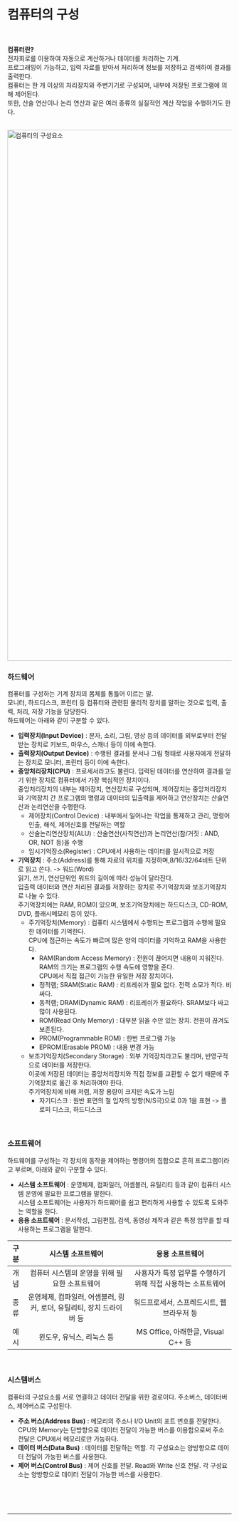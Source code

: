 # 컴퓨터의 구성

<br>

<b>컴퓨터란?</b><br>
전자회로를 이용하여 자동으로 계산하거나 데이터를 처리하는 기계.<br>
프로그래밍이 가능하고, 입력 자료를 받아서 처리하며 정보를 저장하고 검색하여 결과를 출력한다.<br>
컴퓨터는 한 개 이상의 처리장치와 주변기기로 구성되며, 내부에 저장된 프로그램에 의해 제어된다.<br>
또한, 산술 연산이나 논리 연산과 같은 여러 종류의 실질적인 계산 작업을 수행하기도 한다.

<br>

<img width="1193" alt="컴퓨터의 구성요소" src="https://user-images.githubusercontent.com/66001046/177150683-46451d19-82f8-48a5-a107-e7f22fc1ccc1.png">

### 하드웨어
컴퓨터를 구성하는 기계 장치의 몸체를 통틀어 이르는 말.<br>
모니터, 하드디스크, 프린터 등 컴퓨터와 관련된 물리적 장치를 말하는 것으로 입력, 출력, 처리, 저장 기능을 담당한다.<br>
하드웨어는 아래와 같이 구분할 수 있다.

- **입력장치(Input Device)** : 문자, 소리, 그림, 영상 등의 데이터를 외부로부터 전달받는 장치로 키보드, 마우스, 스캐너 등이 이에 속한다.
- **출력장치(Output Device)** : 수행된 결과를 문서나 그림 형태로 사용자에게 전달하는 장치로 모니터, 프린터 등이 이에 속한다.
- **중앙처리장치(CPU)** : 프로세서라고도 불린다. 입력된 데이터를 연산하여 결과를 얻기 위한 장치로 컴퓨터에서 가장 핵심적인 장치이다.<br>
중앙처리장치의 내부는 제어장치, 연산장치로 구성되며, 제어장치는 중앙처리장치와 기억장치 간 프로그램의 명령과 데이터의 입출력을 제어하고 연산장치는 산술연산과 논리연산을 수행한다.
	- 제어장치(Control Device) : 내부에서 일어나는 작업을 통제하고 관리, 명령어 인출, 해석, 제어신호를 전달하는 역할
	- 산술논리연산장치(ALU) : 산술연산(사칙연산)과 논리연산(참/거짓 : AND, OR, NOT 등)을 수행
	- 임시기억장소(Register) : CPU에서 사용하는 데이터를 일시적으로 저장
- **기억장치** : 주소(Address)를 통해 자료의 위치를 지정하며,8/16/32/64비트 단위로 읽고 쓴다. -> 워드(Word)<br>
읽기, 쓰기, 연산단위인 워드의 길이에 따라 성능이 달라진다.<br>
입출력 데이터와 연산 처리된 결과를 저장하는 장치로 주기억장치와 보조기억장치로 나눌 수 있다.<br>
주기억장치에는 RAM, ROM이 있으며, 보조기억장치에는 하드디스크, CD-ROM, DVD, 플래시메모리 등이 있다.
	- 주기억장치(Memory) : 컴퓨터 시스템에서 수행되는 프로그램과 수행에 필요한 데이터를 기억한다.<br>
	CPU에 접근하는 속도가 빠르며 많은 양의 데이터를 기억하고 RAM을 사용한다.
		- RAM(Random Access Memory) : 전원이 끊어지면 내용이 지워진다.<br>
		RAM의 크기는 프로그램의 수행 속도에 영향을 준다.<br>
		CPU에서 직접 접근이 가능한 유일한 저장 장치이다.
		- 정적램; SRAM(Static RAM) : 리프레쉬가 필요 없다. 전력 소모가 적다. 비싸다.
		- 동적램; DRAM(Dynamic RAM) : 리프레쉬가 필요하다. SRAM보다 싸고 많이 사용된다.
		- ROM(Read Only Memory) : 대부분 읽을 수만 있는 장치. 전원이 끊겨도 보존된다.
		- PROM(Programmable ROM) : 한번 프로그램 가능
		- EPROM(Erasable PROM) : 내용 변경 가능
	- 보조기억장치(Secondary Storage) : 외부 기억장치라고도 불리며, 반영구적으로 데이터를 저장한다.<br>
	이곳에 저장된 데이터는 중앙처리장치와 직접 정보를 교환할 수 없기 때문에 주기억장치로 옮긴 후 처리하여야 한다.<br>
	주기억장치에 비해 저렴, 저장 용량이 크지만 속도가 느림
		- 자기디스크 : 원반 표면의 철 입자의 방향(N/S극)으로 0과 1을 표현 -> 플로피 디스크, 하드디스크
		

<br>

### 소프트웨어
하드웨어를 구성하는 각 장치의 동작을 제어하는 명령어의 집합으로 흔히 프로그램이라고 부르며, 아래와 같이 구분할 수 있다.

- **시스템 소프트웨어** : 운영체제, 컴파일러, 어셈블러, 유틸리티 등과 같이 컴퓨터 시스템 운영에 필요한 프로그램을 말한다.<br>
시스템 소프트웨어는 사용자가 하드웨어를 쉽고 편리하게 사용할 수 있도록 도와주는 역할을 한다.
- **응용 소프트웨어** : 문서작성, 그림편집, 검색, 동영상 제작과 같은 특정 업무를 할 때 사용하는 프로그램을 말한다.

|구분|시스템 소프트웨어|응용 소프트웨어|
|:---:| :---: | :---: |
|개념|컴퓨터 시스템의 운영을 위해 필요한 소프트웨어|사용자가 특정 업무를 수행하기 위해 직접 사용하는 소프트웨어|
|종류|운영체제, 컴파일러, 어셈블러, 링커, 로더, 유틸리티, 장치 드라이버 등|워드프로세서, 스프레드시트, 웹 브라우저 등|
|예시|윈도우, 유닉스, 리눅스 등|MS Office, 아래한글, Visual C++ 등|

<br>

### 시스템버스
컴퓨터의 구성요소를 서로 연결하고 데이터 전달을 위한 경로이다. 주소버스, 데이터버스, 제어버스로 구성된다.

- **주소 버스(Address Bus)** : 메모리의 주소나 I/O Unit의 포트 번호를 전달한다.<br>
CPU와 Memory는 단방향으로 데이터 전달이 가능한 버스를 이용함으로써 주소 전달은 CPU에서 메모리로만 가능하다.
- **데이터 버스(Data Bus)** : 데이터를 전달하는 역할. 각 구성요소는 양방향으로 데이터 전달이 가능한 버스를 사용한다.
- **제어 버스(Control Bus)** : 제어 신호를 전달. Read와 Write 신호 전달. 각 구성요소는 양방향으로 데이터 전달이 가능한 버스를 사용한다.
		
<br><br><br>

---

<br><br><br>
